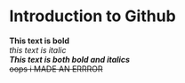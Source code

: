 # Introduction to Github
**This text is bold**\
*this text is italic*\
***This text  is both bold and italics***\
~~oops i MADE AN ERRROR~~
